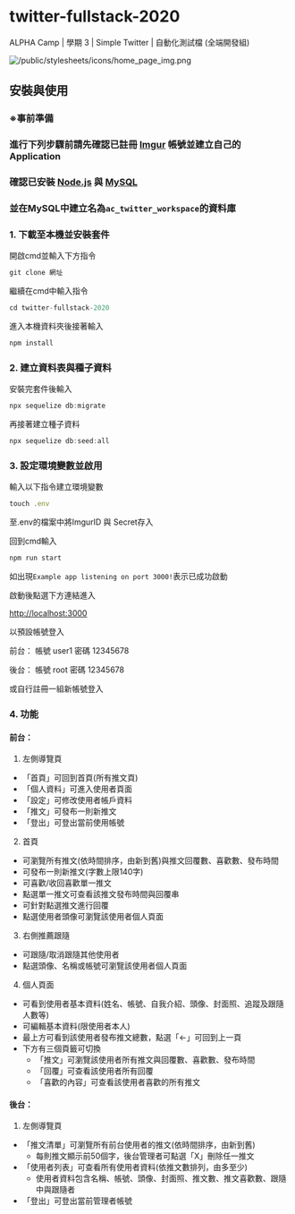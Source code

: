 # twitter-fullstack-2020
ALPHA Camp | 學期 3 | Simple Twitter | 自動化測試檔 (全端開發組)

![/public/stylesheets/icons/home_page_img.png](https://github.com/sherryylin0719/twitter-fullstack-2020/blob/README/public/stylesheets/icons/home_page_img.png?raw=true)

## 安裝與使用

### ※事前準備
### 進行下列步驟前請先確認已註冊 [Imgur](https://imgur.com/) 帳號並建立自己的Application
### 確認已安裝 [Node.js](https://nodejs.org/zh-tw/download) 與 [MySQL](https://dev.mysql.com/doc/)
### 並在MySQL中建立名為`ac_twitter_workspace`的資料庫


### 1. 下載至本機並安裝套件
開啟cmd並輸入下方指令
```js
git clone 網址
```
繼續在cmd中輸入指令
```js
cd twitter-fullstack-2020
```
進入本機資料夾後接著輸入
```js
npm install
```

### 2. 建立資料表與種子資料
安裝完套件後輸入
```js
npx sequelize db:migrate
```
再接著建立種子資料
```js
npx sequelize db:seed:all
```

### 3. 設定環境變數並啟用
輸入以下指令建立環境變數
```js
touch .env
```
至.env的檔案中將ImgurID 與 Secret存入

回到cmd輸入
```js
npm run start
```
如出現`Example app listening on port 3000!`表示已成功啟動

啟動後點選下方連結進入

[http://localhost:3000](http://localhost:3000)

以預設帳號登入

前台：
帳號 user1
密碼 12345678

後台：
帳號 root
密碼 12345678

或自行註冊一組新帳號登入

### 4. 功能
#### 前台：
1. 左側導覽頁
- 「首頁」可回到首頁(所有推文頁)
- 「個人資料」可進入使用者頁面
- 「設定」可修改使用者帳戶資料
- 「推文」可發布一則新推文
- 「登出」可登出當前使用帳號

2. 首頁
- 可瀏覽所有推文(依時間排序，由新到舊)與推文回覆數、喜歡數、發布時間
- 可發布一則新推文(字數上限140字)
- 可喜歡/收回喜歡單一推文
- 點選單一推文可查看該推文發布時間與回覆串
- 可針對點選推文進行回覆
- 點選使用者頭像可瀏覽該使用者個人頁面

3. 右側推薦跟隨
- 可跟隨/取消跟隨其他使用者
- 點選頭像、名稱或帳號可瀏覽該使用者個人頁面

4. 個人頁面
- 可看到使用者基本資料(姓名、帳號、自我介紹、頭像、封面照、追蹤及跟隨人數等)
- 可編輯基本資料(限使用者本人)
- 最上方可看到該使用者發布推文總數，點選「←」可回到上一頁
- 下方有三個頁籤可切換
  - 「推文」可瀏覽該使用者所有推文與回覆數、喜歡數、發布時間
  - 「回覆」可查看該使用者所有回覆
  - 「喜歡的內容」可查看該使用者喜歡的所有推文

#### 後台：
1. 左側導覽頁
- 「推文清單」可瀏覽所有前台使用者的推文(依時間排序，由新到舊)
  - 每則推文顯示前50個字，後台管理者可點選「X」刪除任一推文
- 「使用者列表」可查看所有使用者資料(依推文數排列，由多至少)
  - 使用者資料包含名稱、帳號、頭像、封面照、推文數、推文喜歡數、跟隨中與跟隨者
- 「登出」可登出當前管理者帳號

